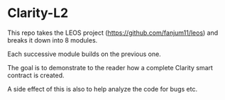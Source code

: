 # Clarity-L2

This repo takes the LEOS project (https://github.com/fanjum11/leos) and breaks it down into 8 modules.

Each successive module builds on the previous one.

The goal is to demonstrate to the reader how a complete Clarity smart contract is created.

A side effect of this is also to help analyze the code for bugs etc.
